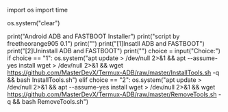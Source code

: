 
import os
import time

os.system("clear")

print("Android ADB and FASTBOOT Installer")
print("script by freetheorange905 0.1")
print("")
print("[1]Insatll ADB and FASTBOOT")
print("[2]Uninstall ADB and FASTBOOT")
print("")
choice = input("Choice:")
if choice == "1":
	os.system("apt update > /dev/null 2>&1 && apt --assume-yes install wget > /dev/null 2>&1 && wget https://github.com/MasterDevX/Termux-ADB/raw/master/InstallTools.sh -q && bash InstallTools.sh")
elif choice == "2":
	os.system("apt update > /dev/null 2>&1 && apt --assume-yes install wget > /dev/null 2>&1 && wget https://github.com/MasterDevX/Termux-ADB/raw/master/RemoveTools.sh -q && bash RemoveTools.sh")

